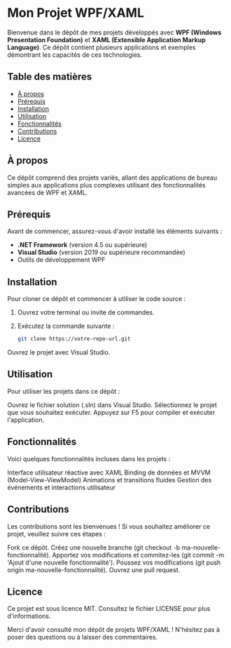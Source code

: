 # Mon Projet WPF/XAML

Bienvenue dans le dépôt de mes projets développés avec **WPF (Windows Presentation Foundation)** et **XAML (Extensible Application Markup Language)**. Ce dépôt contient plusieurs applications et exemples démontrant les capacités de ces technologies.

## Table des matières

- [À propos](#à-propos)
- [Prérequis](#prérequis)
- [Installation](#installation)
- [Utilisation](#utilisation)
- [Fonctionnalités](#fonctionnalités)
- [Contributions](#contributions)
- [Licence](#licence)

## À propos

Ce dépôt comprend des projets variés, allant des applications de bureau simples aux applications plus complexes utilisant des fonctionnalités avancées de WPF et XAML. 

## Prérequis

Avant de commencer, assurez-vous d'avoir installé les éléments suivants :

- **.NET Framework** (version 4.5 ou supérieure)
- **Visual Studio** (version 2019 ou supérieure recommandée)
- Outils de développement WPF

## Installation

Pour cloner ce dépôt et commencer à utiliser le code source :

1. Ouvrez votre terminal ou invite de commandes.
2. Exécutez la commande suivante :

   ```bash
   git clone https://votre-repo-url.git
   
Ouvrez le projet avec Visual Studio.

## Utilisation
Pour utiliser les projets dans ce dépôt :

Ouvrez le fichier solution (.sln) dans Visual Studio.
Sélectionnez le projet que vous souhaitez exécuter.
Appuyez sur F5 pour compiler et exécuter l'application.
## Fonctionnalités
Voici quelques fonctionnalités incluses dans les projets :

Interface utilisateur réactive avec XAML
Binding de données et MVVM (Model-View-ViewModel)
Animations et transitions fluides
Gestion des événements et interactions utilisateur
## Contributions
Les contributions sont les bienvenues ! Si vous souhaitez améliorer ce projet, veuillez suivre ces étapes :

Fork ce dépôt.
Créez une nouvelle branche (git checkout -b ma-nouvelle-fonctionnalité).
Apportez vos modifications et commitez-les (git commit -m 'Ajout d'une nouvelle fonctionnalité').
Poussez vos modifications (git push origin ma-nouvelle-fonctionnalité).
Ouvrez une pull request.
## Licence
Ce projet est sous licence MIT. Consultez le fichier LICENSE pour plus d'informations.

Merci d'avoir consulté mon dépôt de projets WPF/XAML ! N'hésitez pas à poser des questions ou à laisser des commentaires.

